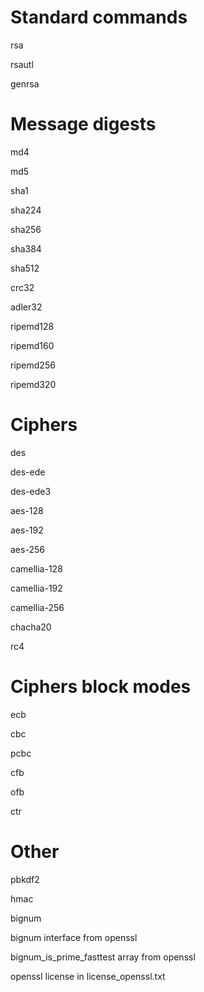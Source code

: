 # Standard commands
rsa

rsautl

genrsa



# Message digests

md4

md5

sha1

sha224

sha256

sha384

sha512

crc32

adler32

ripemd128

ripemd160

ripemd256

ripemd320



# Ciphers

des

des-ede

des-ede3

aes-128

aes-192

aes-256

camellia-128

camellia-192

camellia-256

chacha20

rc4



# Ciphers block modes

ecb

cbc

pcbc

cfb

ofb

ctr



# Other

pbkdf2

hmac

bignum





bignum interface from openssl

bignum\_is\_prime\_fasttest array from openssl

openssl license in license\_openssl.txt
